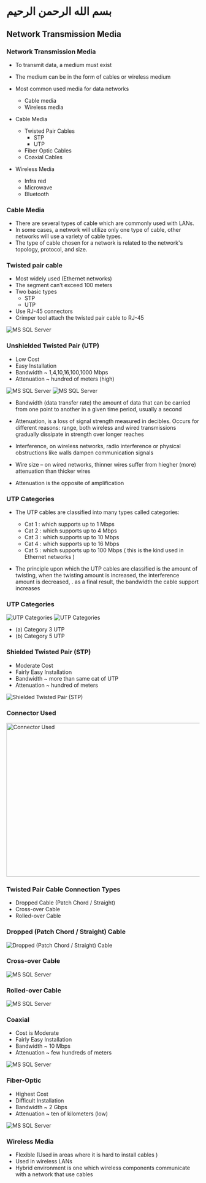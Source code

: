 # بسم الله الرحمن الرحيم

## Network Transmission Media

### Network Transmission Media
- To transmit data, a medium must exist
- The medium can be in the form of cables or wireless medium
- Most common used media for data networks
  - Cable media
  - Wireless media

- Cable Media 
  - Twisted Pair Cables
    - STP
    - UTP
  - Fiber Optic Cables
  - Coaxial Cables

- Wireless Media
  - Infra red 
  - Microwave
  - Bluetooth

### Cable Media
- There are several types of cable which are commonly used with LANs. 
- In some cases, a network will utilize only one type of cable, other networks will use a variety of cable types. 
- The type of cable chosen for a network is related to the network's topology, protocol, and size. 

### Twisted pair cable
- Most widely used (Ethernet networks)
- The segment can’t exceed 100 meters
- Two basic types
  - STP
  - UTP
- Use RJ-45 connectors
- Crimper tool attach the twisted pair cable to RJ-45

<img alt="MS SQL Server" src="https://github.com/helghareeb/courses/blob/master/computer_networks/ITI/intake_38/Day_01/img/042.jpg" />

### Unshielded Twisted Pair (UTP)
- Low Cost
- Easy Installation
- Bandwidth ~ 1,4,10,16,100,1000 Mbps
- Attenuation ~ hundred of meters (high)

<img alt="MS SQL Server" src="https://github.com/helghareeb/courses/blob/master/computer_networks/ITI/intake_38/Day_01/img/043.png" />

<img alt="MS SQL Server" src="https://github.com/helghareeb/courses/blob/master/computer_networks/ITI/intake_38/Day_01/img/044.png" />

- Bandwidth (data transfer rate) the amount of data that can be carried from one point to another in a given time period, usually a second

- Attenuation, is a loss of signal strength measured in decibles. Occurs for different reasons:
range, both wireless and wired transmissions gradually dissipate in strength over longer reaches
- Interference, on wireless networks, radio interference or physical obstructions like walls dampen communication signals
- Wire size – on wired networks, thinner wires suffer from hiegher (more) attenuation than thicker wires

- Attenuation is the opposite of amplification

### UTP Categories
- The UTP cables are classified into many types  called categories:
  - Cat 1 : which supports up to 1 Mbps
  - Cat 2 : which supports up to 4 Mbps
  - Cat 3 : which supports up to 10 Mbps
  - Cat 4 : which supports up to 16 Mbps
  - Cat 5 : which supports up to 100 Mbps ( this is the kind used in Ethernet networks )

- The principle upon which the UTP cables are classified is the amount of twisting,  when the twisting amount is increased, the interference amount is decreased, . as a final result, the bandwidth the cable support increases

### UTP Categories
<img alt="UTP Categories" src="https://github.com/helghareeb/courses/blob/master/computer_networks/ITI/intake_38/Day_01/img/045.jpg" />

<img alt="UTP Categories" src="https://github.com/helghareeb/courses/blob/master/computer_networks/ITI/intake_38/Day_01/img/046.jpg" />

- (a) Category 3 UTP
- (b) Category 5 UTP

### Shielded Twisted Pair (STP)
- Moderate Cost
- Fairly Easy Installation
- Bandwidth ~ more than same cat of UTP
- Attenuation ~ hundred of meters

<img alt="Shielded Twisted Pair (STP)" src="https://github.com/helghareeb/courses/blob/master/computer_networks/ITI/intake_38/Day_01/img/047.png" />

### Connector Used
<img alt="Connector Used" src="https://github.com/helghareeb/courses/blob/master/computer_networks/ITI/intake_38/Day_01/img/048.png" width=600 height=400 />

### Twisted Pair Cable Connection Types
- Dropped Cable (Patch Chord / Straight)
- Cross-over Cable 
- Rolled-over Cable

### Dropped (Patch Chord / Straight) Cable
<img alt="Dropped (Patch Chord / Straight) Cable" src="https://github.com/helghareeb/courses/blob/master/computer_networks/ITI/intake_38/Day_01/img/049.png" />

### Cross-over Cable
<img alt="MS SQL Server" src="https://github.com/helghareeb/courses/blob/master/computer_networks/ITI/intake_38/Day_01/img/050.png" />

### Rolled-over Cable
<img alt="MS SQL Server" src="https://github.com/helghareeb/courses/blob/master/computer_networks/ITI/intake_38/Day_01/img/051.png" />

### Coaxial
- Cost is Moderate
- Fairly Easy Installation
- Bandwidth ~ 10 Mbps
- Attenuation ~ few hundreds of meters
<img alt="MS SQL Server" src="https://github.com/helghareeb/courses/blob/master/computer_networks/ITI/intake_38/Day_01/img/052.png" />

### Fiber-Optic
- Highest Cost
- Difficult Installation
- Bandwidth ~ 2 Gbps
- Attenuation ~ ten of kilometers (low)
<img alt="MS SQL Server" src="https://github.com/helghareeb/courses/blob/master/computer_networks/ITI/intake_38/Day_01/img/053.png" />

### Wireless Media
- Flexible (Used in areas where it is hard to install cables ) 
- Used in wireless LANs
- Hybrid environment is one which wireless components communicate with a network that use cables

